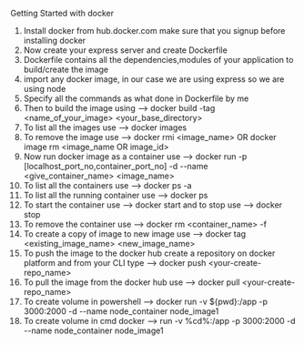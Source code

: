 Getting Started with docker

1. Install docker from hub.docker.com make sure that you signup before installing docker
2. Now create your express server and create Dockerfile
3. Dockerfile contains all the dependencies,modules of your application to build/create the image
4. import any docker image, in our case we are using express so we are using node
5. Specify all the commands as what done in Dockerfile by me
6. Then to build the image using --> docker build -tag <name_of_your_image> <your_base_directory>
7. To list all the images use --> docker images
8. To remove the image use --> docker rmi <image_name> OR docker image rm <image_name OR image_id>
9. Now run docker image as a container use --> docker run -p [localhost_port_no,container_port_no] -d --name <give_container_name> <image_name>
10. To list all the containers use --> docker ps -a
11. To list all the running container use --> docker ps
12. To start the container use --> docker start and to stop use --> docker stop
13. To remove the container use --> docker rm <container_name> -f
14. To create a copy of image to new image use --> docker tag <existing_image_name> <new_image_name>
15. To push the image to the docker hub create a repository on docker platform and from your CLI type --> docker push <your-create-repo_name>
16. To pull the image from the docker hub use --> docker pull <your-create-repo_name>
17. To create volume in powershell --> docker run -v ${pwd}:/app -p 3000:2000 -d --name node_container node_image1
18. To create volume in cmd docker --> run -v %cd%:/app -p 3000:2000 -d --name node_container node_image1
